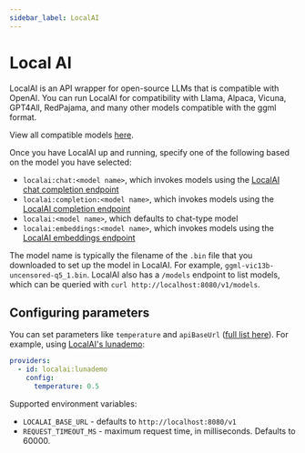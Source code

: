 ```yaml
---
sidebar_label: LocalAI
---
```


# Local AI

LocalAI is an API wrapper for open-source LLMs that is compatible with OpenAI. You can run LocalAI for compatibility with Llama, Alpaca, Vicuna, GPT4All, RedPajama, and many other models compatible with the ggml format.

View all compatible models [here](https://github.com/go-skynet/LocalAI#model-compatibility-table).

Once you have LocalAI up and running, specify one of the following based on the model you have selected:

- `localai:chat:<model name>`, which invokes models using the
  [LocalAI chat completion endpoint](https://localai.io/features/text-generation/#chat-completions)
- `localai:completion:<model name>`, which invokes models using the
  [LocalAI completion endpoint](https://localai.io/features/text-generation/#completions)
- `localai:<model name>`, which defaults to chat-type model
- `localai:embeddings:<model name>`, which invokes models using the
  [LocalAI embeddings endpoint](https://localai.io/features/embeddings/)

The model name is typically the filename of the `.bin` file that you downloaded to set up the model in LocalAI. For example, `ggml-vic13b-uncensored-q5_1.bin`. LocalAI also has a `/models` endpoint to list models, which can be queried with `curl http://localhost:8080/v1/models`.

## Configuring parameters

You can set parameters like `temperature` and `apiBaseUrl` ([full list here](https://github.com/promptfoo/promptfoo/blob/main/src/providers/localai.ts#L7)). For example, using [LocalAI's lunademo](https://localai.io/docs/getting-started/models/):

```yaml title="promptfooconfig.yaml"
providers:
  - id: localai:lunademo
    config:
      temperature: 0.5
```

Supported environment variables:

- `LOCALAI_BASE_URL` - defaults to `http://localhost:8080/v1`
- `REQUEST_TIMEOUT_MS` - maximum request time, in milliseconds. Defaults to 60000.
